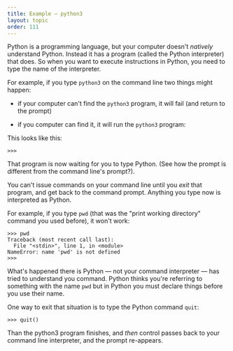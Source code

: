 ```yaml
---
title: Example — python3
layout: topic
order: 111
---
```


Python is a programming language, but your computer doesn't _natively_
understand Python. Instead it has a program (called the Python interpreter)
that does. So when you want to execute instructions in Python, you need to type
the name of the interpreter.

For example, if you type `python3` on the command line two things might happen:

* if your computer can't find the `python3` program, it will fail (and return
  to the prompt)

* if you computer can find it, it will run the `python3` program:

This looks like this:

    >>>

That program is now waiting for you to type Python. (See how the prompt is
different from the command line's prompt?).

You can't issue commands on your command line until you _exit_ that program,
and get back to the command prompt. Anything you type now is interpreted as
Python.

For example, if you type `pwd` (that was the "print working directory" command
you used before), it won't work:

    >>> pwd
    Traceback (most recent call last):
      File "<stdin>", line 1, in <module>
    NameError: name 'pwd' is not defined
    >>> 

What's happened there is Python — not your command interpreter — has tried to
understand you command. Python thinks you're referring to something with the
name `pwd` but in Python you must declare things before you use their name.

One way to exit that situation is to type the Python command `quit`:

    >>> quit()

Than the python3 program finishes, and _then_ control passes back to your
command line interpreter, and the prompt re-appears.
